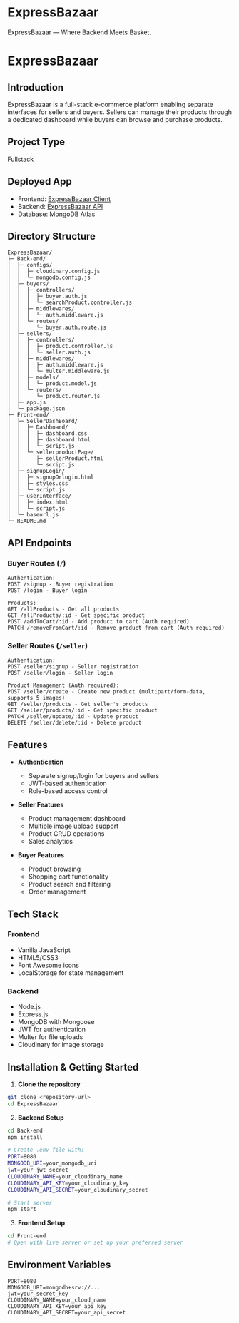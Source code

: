 # ExpressBazaar
ExpressBazaar — Where Backend Meets Basket.
# ExpressBazaar

## Introduction
ExpressBazaar is a full-stack e-commerce platform enabling separate interfaces for sellers and buyers. Sellers can manage their products through a dedicated dashboard while buyers can browse and purchase products.

## Project Type
Fullstack

## Deployed App
- Frontend: [ExpressBazaar Client](https://rainbow-scone-e7b0c7.netlify.app/)
- Backend: [ExpressBazaar API](https://expressbazaar.onrender.com)
- Database: MongoDB Atlas

## Directory Structure
```
ExpressBazaar/
├─ Back-end/
│  ├─ configs/
│  │  ├─ cloudinary.config.js
│  │  └─ mongodb.config.js
│  ├─ buyers/
│  │  ├─ controllers/
│  │  │  ├─ buyer.auth.js
│  │  │  └─ searchProduct.controller.js
│  │  ├─ middlewares/
│  │  │  └─ auth.middleware.js
│  │  └─ routes/
│  │     └─ buyer.auth.route.js
│  ├─ sellers/
│  │  ├─ controllers/
│  │  │  ├─ product.controller.js
│  │  │  └─ seller.auth.js
│  │  ├─ middlewares/
│  │  │  ├─ auth.middleware.js
│  │  │  └─ multer.middleware.js
│  │  ├─ models/
│  │  │  └─ product.model.js
│  │  └─ routers/
│  │     └─ product.router.js
│  ├─ app.js
│  └─ package.json
├─ Front-end/
│  ├─ SellerDashBoard/
│  │  ├─ Dashboard/
│  │  │  ├─ dashboard.css
│  │  │  ├─ dashboard.html
│  │  │  └─ script.js
│  │  └─ sellerproductPage/
│  │     ├─ sellerProduct.html
│  │     └─ script.js
│  ├─ signupLogin/
│  │  ├─ signupOrlogin.html
│  │  ├─ styles.css
│  │  └─ script.js
│  ├─ userInterface/
│  │  ├─ index.html
│  │  └─ script.js
│  └─ baseurl.js
└─ README.md
```

## API Endpoints

### Buyer Routes (`/`)
```
Authentication:
POST /signup - Buyer registration
POST /login - Buyer login

Products:
GET /allProducts - Get all products
GET /allProducts/:id - Get specific product
POST /addToCart/:id - Add product to cart (Auth required)
PATCH /removeFromCart/:id - Remove product from cart (Auth required)
```

### Seller Routes (`/seller`)
```
Authentication:
POST /seller/signup - Seller registration
POST /seller/login - Seller login

Product Management (Auth required):
POST /seller/create - Create new product (multipart/form-data, supports 5 images)
GET /seller/products - Get seller's products
GET /seller/products/:id - Get specific product
PATCH /seller/update/:id - Update product
DELETE /seller/delete/:id - Delete product
```

## Features
- **Authentication**
  - Separate signup/login for buyers and sellers
  - JWT-based authentication
  - Role-based access control

- **Seller Features**
  - Product management dashboard
  - Multiple image upload support
  - Product CRUD operations
  - Sales analytics

- **Buyer Features**
  - Product browsing
  - Shopping cart functionality
  - Product search and filtering
  - Order management

## Tech Stack
### Frontend
- Vanilla JavaScript
- HTML5/CSS3
- Font Awesome icons
- LocalStorage for state management

### Backend
- Node.js
- Express.js
- MongoDB with Mongoose
- JWT for authentication
- Multer for file uploads
- Cloudinary for image storage

## Installation & Getting Started

1. **Clone the repository**
```bash
git clone <repository-url>
cd ExpressBazaar
```

2. **Backend Setup**
```bash
cd Back-end
npm install

# Create .env file with:
PORT=8080
MONGODB_URI=your_mongodb_uri
jwt=your_jwt_secret
CLOUDINARY_NAME=your_cloudinary_name
CLOUDINARY_API_KEY=your_cloudinary_key
CLOUDINARY_API_SECRET=your_cloudinary_secret

# Start server
npm start
```

3. **Frontend Setup**
```bash
cd Front-end
# Open with live server or set up your preferred server
```

## Environment Variables
```env
PORT=8080
MONGODB_URI=mongodb+srv://...
jwt=your_secret_key
CLOUDINARY_NAME=your_cloud_name
CLOUDINARY_API_KEY=your_api_key
CLOUDINARY_API_SECRET=your_api_secret
```


